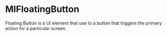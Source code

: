 # MIFloatingButton
Floating Button is a UI element that use to a button that triggers the primary action for a particular screen.
